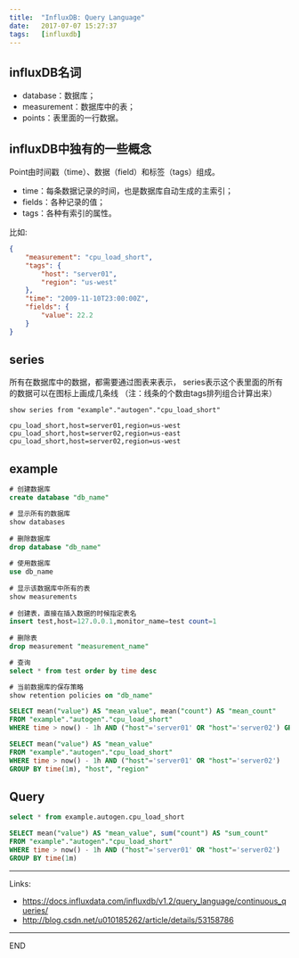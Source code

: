```yaml
---
title:  "InfluxDB: Query Language"
date:   2017-07-07 15:27:37
tags:   [influxdb]
---
```

## influxDB名词
- database：数据库；
- measurement：数据库中的表；
- points：表里面的一行数据。
## influxDB中独有的一些概念
Point由时间戳（time）、数据（field）和标签（tags）组成。

- time：每条数据记录的时间，也是数据库自动生成的主索引；
- fields：各种记录的值；
- tags：各种有索引的属性。

比如:
```json
{
    "measurement": "cpu_load_short",
    "tags": {
        "host": "server01",
        "region": "us-west"
    },
    "time": "2009-11-10T23:00:00Z",
    "fields": {
        "value": 22.2
    }
}
```
## series
所有在数据库中的数据，都需要通过图表来表示，
series表示这个表里面的所有的数据可以在图标上画成几条线
（注：线条的个数由tags排列组合计算出来）

```
show series from "example"."autogen"."cpu_load_short"
```
```
cpu_load_short,host=server01,region=us-west
cpu_load_short,host=server02,region=us-east
cpu_load_short,host=server02,region=us-west
```

## example
```sql
# 创建数据库  
create database "db_name" 

# 显示所有的数据库  
show databases  
  
# 删除数据库  
drop database "db_name"  
  
# 使用数据库  
use db_name  
  
# 显示该数据库中所有的表  
show measurements  
  
# 创建表，直接在插入数据的时候指定表名  
insert test,host=127.0.0.1,monitor_name=test count=1  
  
# 删除表  
drop measurement "measurement_name"  
```

```sql
# 查询
select * from test order by time desc  

# 当前数据库的保存策略
show retention policies on "db_name"
```
```sql
SELECT mean("value") AS "mean_value", mean("count") AS "mean_count" 
FROM "example"."autogen"."cpu_load_short" 
WHERE time > now() - 1h AND ("host"='server01' OR "host"='server02') GROUP BY time(1m)

SELECT mean("value") AS "mean_value" 
FROM "example"."autogen"."cpu_load_short" 
WHERE time > now() - 1h AND ("host"='server01' OR "host"='server02') 
GROUP BY time(1m), "host", "region"
```

## Query
```sql
select * from example.autogen.cpu_load_short

SELECT mean("value") AS "mean_value", sum("count") AS "sum_count" 
FROM "example"."autogen"."cpu_load_short" 
WHERE time > now() - 1h AND ("host"='server01' OR "host"='server02') 
GROUP BY time(1m)
```


---
Links:

- https://docs.influxdata.com/influxdb/v1.2/query_language/continuous_queries/
- http://blog.csdn.net/u010185262/article/details/53158786

---
END
